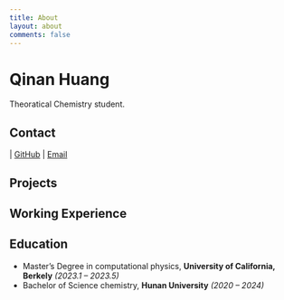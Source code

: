 ```yaml
---
title: About
layout: about
comments: false
---
```

# Qinan Huang

Theoratical Chemistry student.

## Contact

| [GitHub](https://github.com/tetryl-boy)  | [Email](tetryl@hnu.edu.cn) 


## Projects 


## Working Experience



## Education

- Master’s Degree in computational physics, **University of California, Berkely** *(2023.1 – 2023.5)*
- Bachelor of Science chemistry, **Hunan University** *(2020 – 2024)*

